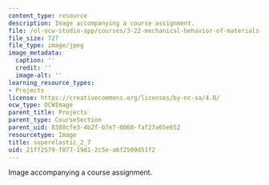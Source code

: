```yaml
---
content_type: resource
description: Image accompanying a course assignment.
file: /ol-ocw-studio-app/courses/3-22-mechanical-behavior-of-materials-spring-2008/21ff2579f07719d12c5ea6f2509d51f2_superelastic_2_7.jpg
file_size: 727
file_type: image/jpeg
image_metadata:
  caption: ''
  credit: ''
  image-alt: ''
learning_resource_types:
- Projects
license: https://creativecommons.org/licenses/by-nc-sa/4.0/
ocw_type: OCWImage
parent_title: Projects
parent_type: CourseSection
parent_uid: 8388cfe3-4b2f-b7e7-0060-faf27a65e652
resourcetype: Image
title: superelastic_2_7
uid: 21ff2579-f077-19d1-2c5e-a6f2509d51f2
---
```

Image accompanying a course assignment.